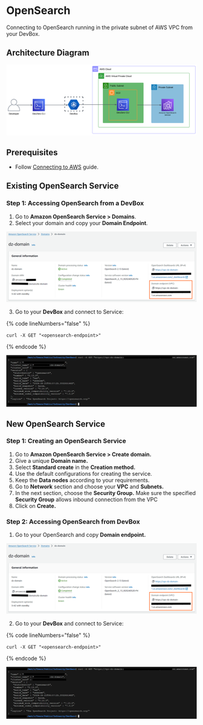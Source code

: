 # OpenSearch

Connecting to OpenSearch running in the private subnet of AWS VPC from your DevBox.

## Architecture Diagram

![AWS OpenSearch Architecture](../../../.gitbook/assets/opensearch-arch.png)

## Prerequisites

- Follow [Connecting to AWS](../../existing-network/connecting-to-aws.md) guide.

## Existing OpenSearch Service

### Step 1: Accessing OpenSearch from a DevBox

1. Go to **Amazon OpenSearch Service > Domains**.
2. Select your domain and copy your **Domain Endpoint**.

![AWS OpenSearch Endpoints](../../../.gitbook/assets/opensearch-endpoints.png)

3. Go to your **DevBox** and connect to Service:

{% code lineNumbers="false" %}
```
curl -X GET "<opensearch-endpoint>"
```
{% endcode %}

![AWS OpenSearch Access](../../../.gitbook/assets/opensearch-access.png)

## New OpenSearch Service

### Step 1: Creating an OpenSearch Service

1. Go to **Amazon OpenSearch Service > Create domain.**
2. Give a unique **Domain name.**
3. Select **Standard create** in the **Creation method.**
4. Use the default configurations for creating the service.
5. Keep the **Data nodes** according to your requirements.
6. Go to **Network** section and choose your **VPC** and **Subnets.**
7. In the next section, choose the **Security Group.** Make sure the specified **Security Group** allows inbound connection from the VPC
8. Click on **Create.**

### Step 2: Accessing OpenSearch from DevBox

1. Go to your OpenSearch and copy **Domain endpoint.**

![AWS OpenSearch Endpoints](../../../.gitbook/assets/opensearch-endpoints.png)

2. Go to your **DevBox** and connect to Service:

{% code lineNumbers="false" %}
```
curl -X GET "<opensearch-endpoint>"
```
{% endcode %}

![AWS OpenSearch Access](../../../.gitbook/assets/opensearch-access.png)
